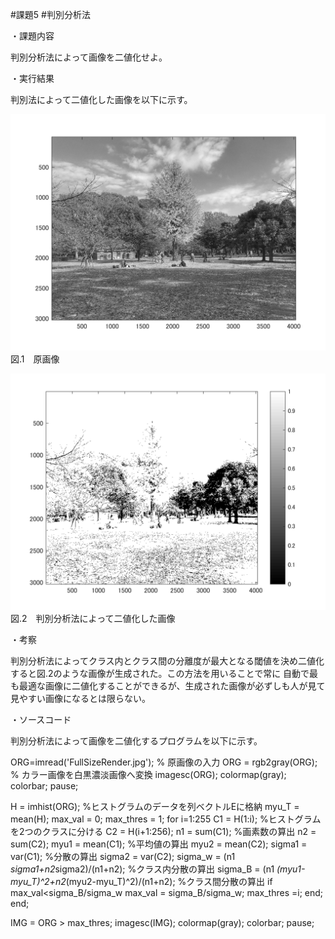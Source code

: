 #課題5
#判別分析法


・課題内容

判別分析法によって画像を二値化せよ。


・実行結果

判別法によって二値化した画像を以下に示す。


![原画像](https://github.com/kosugemasaki/gazousyorikougaku/blob/master/%E8%AA%B2%E9%A1%8C2/%E8%AA%B2%E9%A1%8C2/kadai2-1.png?raw=true)
図.1　原画像

![原画像](https://github.com/kosugemasaki/gazousyorikougaku/blob/master/%E8%AA%B2%E9%A1%8C5/kadai5-1.png?raw=true)
図.2　判別分析法によって二値化した画像


・考察

判別分析法によってクラス内とクラス間の分離度が最大となる閾値を決め二値化すると図.2のような画像が生成された。この方法を用いることで常に
自動で最も最適な画像に二値化することができるが、生成された画像が必ずしも人が見て見やすい画像になるとは限らない。


・ソースコード

判別分析法によって画像を二値化するプログラムを以下に示す。


ORG=imread('FullSizeRender.jpg'); % 原画像の入力
ORG = rgb2gray(ORG); % カラー画像を白黒濃淡画像へ変換
imagesc(ORG); colormap(gray); colorbar;
pause;

H = imhist(ORG); %ヒストグラムのデータを列ベクトルEに格納
myu_T = mean(H);
max_val = 0;
max_thres = 1;
for i=1:255
C1 = H(1:i); %ヒストグラムを2つのクラスに分ける
C2 = H(i+1:256);
n1 = sum(C1); %画素数の算出
n2 = sum(C2);
myu1 = mean(C1); %平均値の算出
myu2 = mean(C2);
sigma1 = var(C1); %分散の算出
sigma2 = var(C2);
sigma_w = (n1 *sigma1+n2*sigma2)/(n1+n2); %クラス内分散の算出
sigma_B = (n1 *(myu1-myu_T)^2+n2*(myu2-myu_T)^2)/(n1+n2); %クラス間分散の算出
if max_val<sigma_B/sigma_w
max_val = sigma_B/sigma_w;
max_thres =i;
end;
end;

IMG = ORG > max_thres;
imagesc(IMG); colormap(gray); colorbar;
pause;
